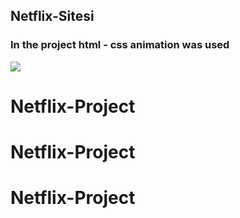 

<h2>Netflix-Sitesi</h2>

<h3>In the project html - css animation was used</h3>

![](net.gif)
# Netflix-Project
# Netflix-Project
# Netflix-Project
